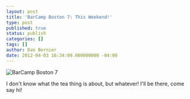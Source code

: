 ```yaml
---
layout: post
title: 'BarCamp Boston 7: This Weekend!'
type: post
published: true
status: publish
categories: []
tags: []
author: Dan Bernier
date: 2012-04-03 16:34:09.000000000 -04:00
---
```


<img src="{{site.baseurl}}/assets/2012/04/barcampboston7logo.png" alt="BarCamp Boston 7" />

I don't know what the tea thing is about, but whatever! I'll be there, come say hi!
